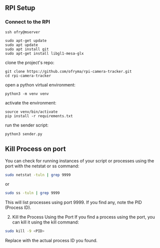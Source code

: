## RPI Setup

### Connect to the RPI

```
ssh ofry@mserver
```
```
sudo apt-get update
sudo apt update
sudo apt install git
sudo apt-get install libgl1-mesa-glx
```

clone the project's repo:
```
git clone https://github.com/ofryma/rpi-camera-tracker.git
cd rpi-camera-tracker
```

open a python virtual environment:
```
python3 -m venv venv
```

activate the environment:
```
source venv/bin/activate
pip install -r requirements.txt
```

run the sender script:
```
python3 sender.py
```

## Kill Process on port

You can check for running instances of your script or processes using the port with the netstat or ss command:

```sh
sudo netstat -tuln | grep 9999
```
or

```sh
sudo ss -tuln | grep 9999
```
This will list processes using port 9999. If you find any, note the PID (Process ID).

2. Kill the Process Using the Port
If you find a process using the port, you can kill it using the kill command:

```sh
sudo kill -9 <PID>
```
Replace <PID> with the actual process ID you found.

